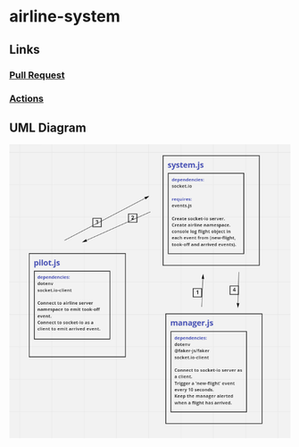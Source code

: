 # airline-system

## Links

### [Pull Request](https://github.com/hadeel999/airline-system/pull/3)
### [Actions](https://github.com/hadeel999/airline-system/actions)

## UML Diagram
![](./socketIO.PNG)
